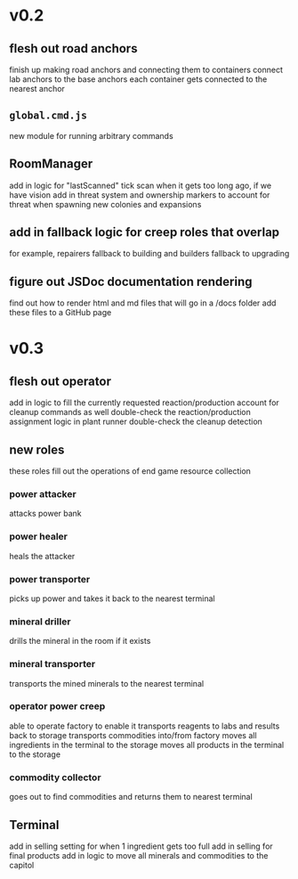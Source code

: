 # v0.2

## flesh out road anchors
finish up making road anchors and connecting them to containers
connect lab anchors to the base anchors
each container gets connected to the nearest anchor

## `global.cmd.js`
new module for running arbitrary commands

## RoomManager
add in logic for "lastScanned" tick
scan when it gets too long ago, if we have vision
add in threat system and ownership markers to
account for threat when spawning new colonies and expansions

## add in fallback logic for creep roles that overlap
for example, repairers fallback to building and builders fallback to upgrading

## figure out JSDoc documentation rendering
find out how to render html and md files that will go in a /docs folder
add these files to a GitHub page

# v0.3

## flesh out operator
add in logic to fill the currently requested reaction/production
account for cleanup commands as well
double-check the reaction/production assignment logic in plant runner
double-check the cleanup detection

## new roles
these roles fill out the operations of end game resource collection

### power attacker
attacks power bank

### power healer
heals the attacker

### power transporter
picks up power and takes it back to the nearest terminal

### mineral driller
drills the mineral in the room if it exists

### mineral transporter
transports the mined minerals to the nearest terminal

### operator power creep
able to operate factory to enable it
transports reagents to labs and results back to storage
transports commodities into/from factory
moves all ingredients in the terminal to the storage
moves all products in the terminal to the storage

### commodity collector
goes out to find commodities and returns them to nearest terminal

## Terminal
add in selling setting for when 1 ingredient gets too full
add in selling for final products
add in logic to move all minerals and commodities to the capitol
